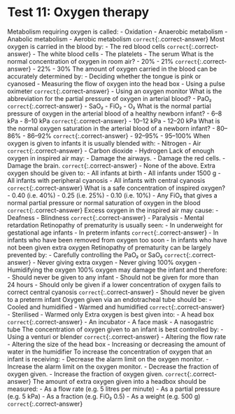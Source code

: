 

# Test 11: Oxygen therapy

Metabolism requiring oxygen is called:
	- Oxidation
	- Anaerobic metabolism
	- Anabolic metabolism
	- Aerobic metabolism `correct`{:.correct-answer}
Most oxygen is carried in the blood by:
	- The red blood cells `correct`{:.correct-answer}
	- The white blood cells
	- The platelets
	- The serum
What is the normal concentration of oxygen in room air?
	- 20%
	- 21% `correct`{:.correct-answer}
	- 22%
	- 30%
The amount of oxygen carried in the blood can be accurately determined by: 
	- Deciding whether the tongue is pink or cyanosed
	- Measuring the flow of oxygen into the head box
	- Using a pulse oximeter `correct`{:.correct-answer}
	- Using an oxygen monitor
What is the abbreviation for the partial pressure of oxygen in arterial blood?
	- PaO₂ `correct`{:.correct-answer}
	- SaO₂
	- FiO₂
	- O₂
What is the normal partial pressure of oxygen in the arterial blood of a healthy newborn infant?
	- 6–8 kPa
	- 8–10 kPa `correct`{:.correct-answer}
	- 10–12 kPa
	- 12–20 kPa
What is the normal oxygen saturation in the arterial blood of a newborn infant?
	- 80–86%
	- 86–92% `correct`{:.correct-answer}
	- 92–95%
	- 95–100%
When oxygen is given to infants it is usually blended with:
	- Nitrogen
	- Air `correct`{:.correct-answer}
	- Carbon dioxide
	- Hydrogen
Lack of enough oxygen in inspired air may:
	- Damage the airways.
	- Damage the red cells.
	- Damage the brain. `correct`{:.correct-answer}
	- None of the above.
Extra oxygen should be given to:
	- All infants at birth
	- All infants under 1500 g
	- All infants with peripheral cyanosis
	- All infants with central cyanosis `correct`{:.correct-answer}
What is a safe concentration of inspired oxygen?
	- 0.40 (i.e. 40%)
	- 0.25 (i.e. 25%)
	- 0.10 (i.e. 10%)
	- Any FiO₂ that gives a normal partial pressure or normal saturation of oxygen in the blood `correct`{:.correct-answer}
Excess oxygen in the inspired air may cause:
	- Deafness
	- Blindness `correct`{:.correct-answer}
	- Paralysis
	- Mental retardation
Retinopathy of prematurity is usually seen:
	- In underweight for gestational age infants
	- In preterm infants `correct`{:.correct-answer}
	- In infants who have been removed from oxygen too soon
	- In infants who have not been given extra oxygen
Retinopathy of prematurity can be largely prevented by:
	- Carefully controlling the PaO₂ or SaO₂ `correct`{:.correct-answer}
	- Never giving extra oxygen
	- Never giving 100% oxygen
	- Humidifying the oxygen
100% oxygen may damage the infant and therefore:
	- Should never be given to any infant
	- Should not be given for more than 24 hours
	- Should only be given if a lower concentration of oxygen fails to correct central cyanosis `correct`{:.correct-answer}
	- Should never be given to a preterm infant
Oxygen given via an endotracheal tube should be:
	- Cooled and humidified
	- Warmed and humidified `correct`{:.correct-answer}
	- Sterilised
	- Warmed only
Extra oxygen is best given into:
	- A head box `correct`{:.correct-answer}
	- An incubator
	- A face mask
	- A nasogastric tube
The concentration of oxygen given to an infant is best controlled by:
	- Using a venturi or blender `correct`{:.correct-answer}
	- Altering the flow rate
	- Altering the size of the head box
	- Increasing or decreasing the amount of water in the humidifier
To increase the concentration of oxygen that an infant is receiving:
	- Decrease the alarm limit on the oxygen monitor.
	- Increase the alarm limit on the oxygen monitor.
	- Decrease the fraction of oxygen given.
	- Increase the fraction of oxygen given. `correct`{:.correct-answer}
The amount of extra oxygen given into a headbox should be measured:
	- As a flow rate (e.g. 5 litres per minute)
	- As a partial pressure (e.g. 5 kPa)
	- As a fraction (e.g. FiO₂ 0.5)
	- As a weight (e.g. 500 g) `correct`{:.correct-answer}
